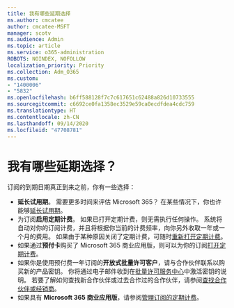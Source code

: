 ```yaml
---
title: 我有哪些延期选择
ms.author: cmcatee
author: cmcatee-MSFT
manager: scotv
ms.audience: Admin
ms.topic: article
ms.service: o365-administration
ROBOTS: NOINDEX, NOFOLLOW
localization_priority: Priority
ms.collection: Adm_O365
ms.custom:
- "1400006"
- "5832"
ms.openlocfilehash: b6ff588128f7c7c617651c62488a826d10733555
ms.sourcegitcommit: c6692ce0fa1358ec3529e59ca0ecdfdea4cdc759
ms.translationtype: HT
ms.contentlocale: zh-CN
ms.lasthandoff: 09/14/2020
ms.locfileid: "47708781"
---
```

# <a name="what-are-my-options-to-extend"></a>我有哪些延期选择？

订阅的到期日期真正到来之前，你有一些选择：

- **延长试用期**。  需要更多时间来评估 Microsoft 365？ 在某些情况下，你也许能够[延长试用期](https://docs.microsoft.com/microsoft-365/commerce/extend-your-trial)。  
- 为订阅**启用定期计费**。 如果已打开定期计费，则无需执行任何操作。 系统将自动对你的订阅计费，并且将根据你当前的计费频率，向你另外收取一年或一个月的费用。 如果由于某种原因关闭了定期计费，可随时[重新打开定期计费](https://docs.microsoft.com/microsoft-365/commerce/subscriptions/renew-your-subscription)。
- 如果通过**预付卡**购买了 Microsoft 365 商业应用版，则可以为你的订阅[打开定期计费](https://docs.microsoft.com/microsoft-365/commerce/subscriptions/renew-your-subscription)。
- 如果你是使用预付费一年订阅的**开放式批量许可客户**，请与合作伙伴联系以购买新的产品密钥。 你将通过电子邮件收到在[批量许可服务中心](https://go.microsoft.com/fwlink/p/?LinkID=282016)中激活密钥的说明。 若要了解如何查找新合作伙伴或过去合作过的合作伙伴，请参阅[查找合作伙伴或经销商](https://docs.microsoft.com/microsoft-365/admin/manage/find-your-partner-or-reseller)。
- 如果具有 **Microsoft 365 商业应用版**，请参阅[管理订阅的定期计费](https://docs.microsoft.com/microsoft-365/commerce/subscriptions/renew-your-subscription)。
